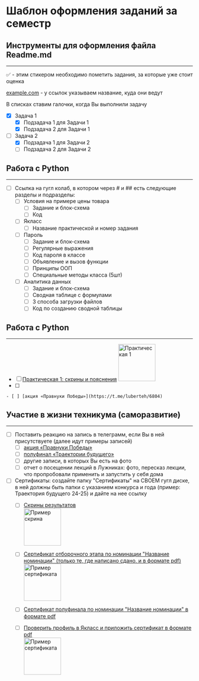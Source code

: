 # Шаблон оформления заданий за семестр

## Инструменты для оформления файла Readme.md
____

:white_check_mark: - этим стикером необходимо пометить задания, за которые уже стоит оценка 

[example.com](http://example.com) - у ссылок указываем название, куда они ведут

В списках ставим галочки, когда Вы выполнили задачу
- [X] Задача 1
    - [X] Подзадача 1 для Задачи 1
    - [X] Подзадача 2 для Задачи 1
- [ ] Задача 2
    - [X] Подзадача 1 для Задачи 2
    - [ ] Подзадача 2 для Задачи 2
     
## Работа с Python
____
- [ ] Ссылка на гугл колаб, в котором через # и ## есть следующие разделы и подразделы:
    - [ ] Условия на примере цены товара
        - [ ] Задание и блок-схема
        - [ ] Код  
    - [ ] Якласс
        - [ ] Название практической и номер задания  
    - [ ] Пароль
        - [ ] Задание и блок-схема
        - [ ] Регулярные выражения
        - [ ] Код пароля в классе
        - [ ] Объявление и вызов функции
        - [ ] Принципы ООП
        - [ ] Специальные методы класса (5шт)
    - [ ] Аналитика данных
        - [ ] Задание и блок-схема
        - [ ] Сводная таблице с формулами 
        - [ ] 3 способа загрузки файлов
        - [ ] Код по созданию сводной таблицы
     
## Работа с Python
____
- [ ] [Практическая 1: скрины и пояснения](http://example.com)
    <img src="https://github.com/user-attachments/assets/f2eaed6a-8115-44b2-a7b0-3f0240d8a262" alt="Практическая 1" height="100" />
- [ ] 

    - [ ] [акция «Правнуки Победы»](https://t.me/luberteh/6804)
## Участие в жизни техникума (саморазвитие)
____
- [ ] Поставить реакцию на запись в телеграмм, если Вы в ней присутствуете (далее идут примеры записей)
    - [ ] [акция «Правнуки Победы»](https://t.me/luberteh/6804)
    - [ ] [полуфинал «Траектории будущего»](https://t.me/luberteh/6770)
    - [ ] другие записи, в которых Вы есть на фото
    - [ ] отчет о посещении лекций в Лужниках: фото, пересказ лекции, что пропробовали применить и запустить у себя дома
- [ ] Сертификаты: создайте папку "Сертификаты" на СВОЕМ гугл диске, в ней должны быть папки с указанием конкурса и года (пример: Траектория будущего 24-25) и дайте на нее ссылку
    - [ ] [Скрины результатов](http://example.com)          
          <img src="https://github.com/user-attachments/assets/6bfbacac-6292-4912-9760-b6b4bd313237" alt="Пример скрина" height="100" />
    - [ ] [Сертификат отборочного этапа по номинации "Название номинации" (только те, где написано сдано, и в формате pdf)](http://example.com)
          <img src="https://github.com/user-attachments/assets/507acbcd-62ab-4071-824b-bd6c733cd28c" alt="Пример сертификата" height="100" />
    - [ ] [Сертификат полуфинала по номинации "Название номинации" в формате pdf](http://example.com)
    - [ ] [Проверить профиль в Якласс и приложить сертификат в формате pdf](https://www.yaklass.ru/)
          <br><img src="https://github.com/user-attachments/assets/884d4fa3-e347-4daa-90bd-7e1e394b91ca" alt="Пример сертификата" height="100" />

